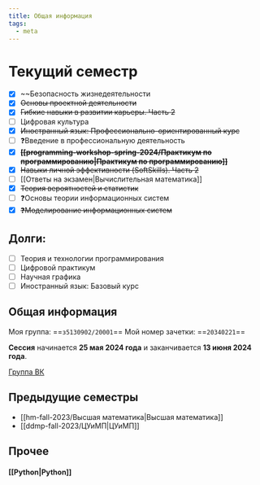 ```yaml
---
title: Общая информация
tags:
  - meta
---
```

# Текущий семестр
- [x] ~~Безопасность жизнедеятельности
- [x] ~~Основы проектной деятельности~~
- [x] ~~Гибкие навыки в развитии карьеры. Часть 2~~
- [ ] Цифровая культура
- [x] ~~Иностранный язык: Профессионально-ориентированный курс~~
- [ ] ❓Введение в профессиональную деятельность
- [x] ~~**[[programming-workshop-spring-2024/Практикум по программированию|Практикум по программированию]]**~~
- [x] ~~Навыки личной эффективности (SoftSkills). Часть 2~~
- [ ] [[Ответы на экзамен|Вычислительная математика]]
- [x] ~~Теория вероятностей и статистик~~  
- [ ] ❓Основы теории информационных систем
- [x] ~~❓Моделирование информационных систем~~

## Долги:
- [ ] Теория и технологии программирования
- [ ] Цифровой практикум
- [ ] Научная графика
- [ ] Иностранный язык: Базовый курс

## Общая информация 
Моя группа: ==`з5130902/20001`==
Мой номер зачетки: ==`20340221`==

**Сессия** начинается **25 мая 2024 года** и заканчивается **13 июня 2024 года**.

[Группа ВК](https://vk.com/obuchenie_iknt_zaochnyi)

## Предыдущие семестры
- [[hm-fall-2023/Высшая математика|Высшая математика]]
- [[ddmp-fall-2023/ЦУиМП|ЦУиМП]]

## Прочее
#### [[Python|Python]]